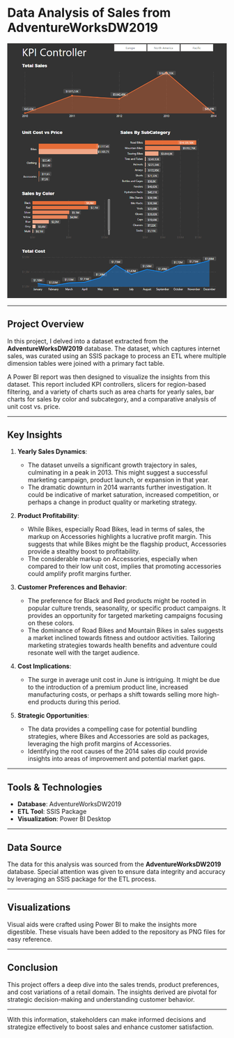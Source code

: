 # Data Analysis of Sales from AdventureWorksDW2019
<img src="./images/sales BI.png" alt="My Image">

---

## Project Overview

In this project, I delved into a dataset extracted from the **AdventureWorksDW2019** database. The dataset, which captures internet sales, was curated using an SSIS package to process an ETL where multiple dimension tables were joined with a primary fact table.

A Power BI report was then designed to visualize the insights from this dataset. This report included KPI controllers, slicers for region-based filtering, and a variety of charts such as area charts for yearly sales, bar charts for sales by color and subcategory, and a comparative analysis of unit cost vs. price.

---

## Key Insights

1. **Yearly Sales Dynamics**:
   - The dataset unveils a significant growth trajectory in sales, culminating in a peak in 2013. This might suggest a successful marketing campaign, product launch, or expansion in that year.
   - The dramatic downturn in 2014 warrants further investigation. It could be indicative of market saturation, increased competition, or perhaps a change in product quality or marketing strategy.

2. **Product Profitability**:
   - While Bikes, especially Road Bikes, lead in terms of sales, the markup on Accessories highlights a lucrative profit margin. This suggests that while Bikes might be the flagship product, Accessories provide a stealthy boost to profitability.
   - The considerable markup on Accessories, especially when compared to their low unit cost, implies that promoting accessories could amplify profit margins further.

3. **Customer Preferences and Behavior**:
   - The preference for Black and Red products might be rooted in popular culture trends, seasonality, or specific product campaigns. It provides an opportunity for targeted marketing campaigns focusing on these colors.
   - The dominance of Road Bikes and Mountain Bikes in sales suggests a market inclined towards fitness and outdoor activities. Tailoring marketing strategies towards health benefits and adventure could resonate well with the target audience.

4. **Cost Implications**:
   - The surge in average unit cost in June is intriguing. It might be due to the introduction of a premium product line, increased manufacturing costs, or perhaps a shift towards selling more high-end products during this period.

5. **Strategic Opportunities**:
   - The data provides a compelling case for potential bundling strategies, where Bikes and Accessories are sold as packages, leveraging the high profit margins of Accessories.
   - Identifying the root causes of the 2014 sales dip could provide insights into areas of improvement and potential market gaps.



---

## Tools & Technologies

- **Database**: AdventureWorksDW2019
- **ETL Tool**: SSIS Package
- **Visualization**: Power BI Desktop

---

## Data Source

The data for this analysis was sourced from the **AdventureWorksDW2019** database. Special attention was given to ensure data integrity and accuracy by leveraging an SSIS package for the ETL process.

---

## Visualizations

Visual aids were crafted using Power BI to make the insights more digestible. These visuals have been added to the repository as PNG files for easy reference.

---

## Conclusion

This project offers a deep dive into the sales trends, product preferences, and cost variations of a retail domain. The insights derived are pivotal for strategic decision-making and understanding customer behavior.

---

With this information, stakeholders can make informed decisions and strategize effectively to boost sales and enhance customer satisfaction.

